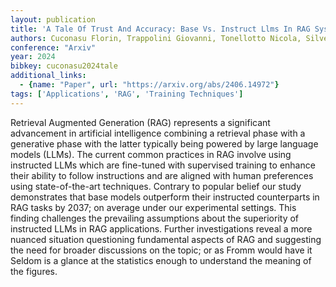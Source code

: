 ```yaml
---
layout: publication
title: 'A Tale Of Trust And Accuracy: Base Vs. Instruct Llms In RAG Systems'
authors: Cuconasu Florin, Trappolini Giovanni, Tonellotto Nicola, Silvestri Fabrizio
conference: "Arxiv"
year: 2024
bibkey: cuconasu2024tale
additional_links:
  - {name: "Paper", url: "https://arxiv.org/abs/2406.14972"}
tags: ['Applications', 'RAG', 'Training Techniques']
---
```

Retrieval Augmented Generation (RAG) represents a significant advancement in artificial intelligence combining a retrieval phase with a generative phase with the latter typically being powered by large language models (LLMs). The current common practices in RAG involve using instructed LLMs which are fine-tuned with supervised training to enhance their ability to follow instructions and are aligned with human preferences using state-of-the-art techniques. Contrary to popular belief our study demonstrates that base models outperform their instructed counterparts in RAG tasks by 2037; on average under our experimental settings. This finding challenges the prevailing assumptions about the superiority of instructed LLMs in RAG applications. Further investigations reveal a more nuanced situation questioning fundamental aspects of RAG and suggesting the need for broader discussions on the topic; or as Fromm would have it Seldom is a glance at the statistics enough to understand the meaning of the figures.
